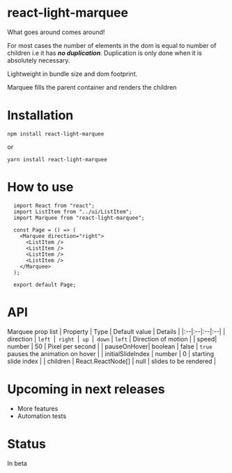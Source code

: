 # react-light-marquee
What goes around comes around!

For most cases the number of elements in the dom is equal to number of children i.e it has ***no duplication***. Duplication is only done when it is absolutely necessary.

Lightweight in bundle size and dom footprint.

Marquee fills the parent container and renders the children

# Installation

    npm install react-light-marquee

or

    yarn install react-light-marquee

# How to use

	  import React from "react";
	  import ListItem from "../ui/ListItem";
	  import Marquee from "react-light-marquee";

	  const Page = () => (
	    <Marquee direction="right">
	      <ListItem />
	      <ListItem />
	      <ListItem />
	      <ListItem />
	    </Marquee>
	  );

      export default Page;


# API
Marquee prop list
| Property | Type | Default value | Details |
|:--|:--|:--|:--|
| direction | `left `&#124;`  right  `&#124;`  up  `&#124;` down` | `left` | Direction of motion |
| speed| number | 50 | Pixel per second |
| pauseOnHover| boolean | false | `true` pauses the animation on hover |
| initialSlideIndex | number | 0 | starting slide index |
| children | React.ReactNode[] | null | slides to be rendered |


# Upcoming in next releases
- More features
- Automation tests


# Status
In beta